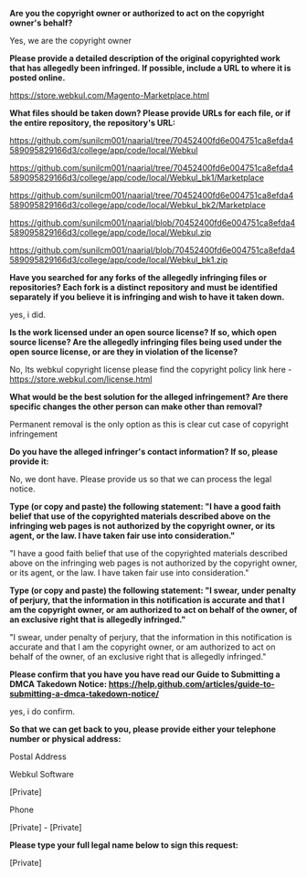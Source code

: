 **Are you the copyright owner or authorized to act on the copyright owner's behalf?**

Yes, we are the copyright owner

**Please provide a detailed description of the original copyrighted work that has allegedly been infringed. If possible, include a URL to where it is posted online.**

https://store.webkul.com/Magento-Marketplace.html

**What files should be taken down? Please provide URLs for each file, or if the entire repository, the repository's URL:**

https://github.com/sunilcm001/naarial/tree/70452400fd6e004751ca8efda4589095829166d3/college/app/code/local/Webkul

https://github.com/sunilcm001/naarial/tree/70452400fd6e004751ca8efda4589095829166d3/college/app/code/local/Webkul_bk1/Marketplace

https://github.com/sunilcm001/naarial/tree/70452400fd6e004751ca8efda4589095829166d3/college/app/code/local/Webkul_bk2/Marketplace

https://github.com/sunilcm001/naarial/blob/70452400fd6e004751ca8efda4589095829166d3/college/app/code/local/Webkul.zip

https://github.com/sunilcm001/naarial/blob/70452400fd6e004751ca8efda4589095829166d3/college/app/code/local/Webkul_bk1.zip

**Have you searched for any forks of the allegedly infringing files or repositories? Each fork is a distinct repository and must be identified separately if you believe it is infringing and wish to have it taken down.**

yes, i did.

**Is the work licensed under an open source license? If so, which open source license? Are the allegedly infringing files being used under the open source license, or are they in violation of the license?**

No, Its webkul copyright license please find the copyright policy link here - https://store.webkul.com/license.html

**What would be the best solution for the alleged infringement? Are there specific changes the other person can make other than removal?**

Permanent removal is the only option as this is clear cut case of copyright infringement

**Do you have the alleged infringer's contact information? If so, please provide it:**

No, we dont have. Please provide us so that we can process the legal notice.

**Type (or copy and paste) the following statement: "I have a good faith belief that use of the copyrighted materials described above on the infringing web pages is not authorized by the copyright owner, or its agent, or the law. I have taken fair use into consideration."**

"I have a good faith belief that use of the copyrighted materials described above on the infringing web pages is not authorized by the copyright owner, or its agent, or the law. I have taken fair use into consideration."

**Type (or copy and paste) the following statement: "I swear, under penalty of perjury, that the information in this notification is accurate and that I am the copyright owner, or am authorized to act on behalf of the owner, of an exclusive right that is allegedly infringed."**

"I swear, under penalty of perjury, that the information in this notification is accurate and that I am the copyright owner, or am authorized to act on behalf of the owner, of an exclusive right that is allegedly infringed."

**Please confirm that you have you have read our Guide to Submitting a DMCA Takedown Notice: https://help.github.com/articles/guide-to-submitting-a-dmca-takedown-notice/**

yes, i do confirm.

**So that we can get back to you, please provide either your telephone number or physical address:**

Postal Address

Webkul Software

[Private]

Phone

[Private] - [Private]

**Please type your full legal name below to sign this request:**

[Private]
